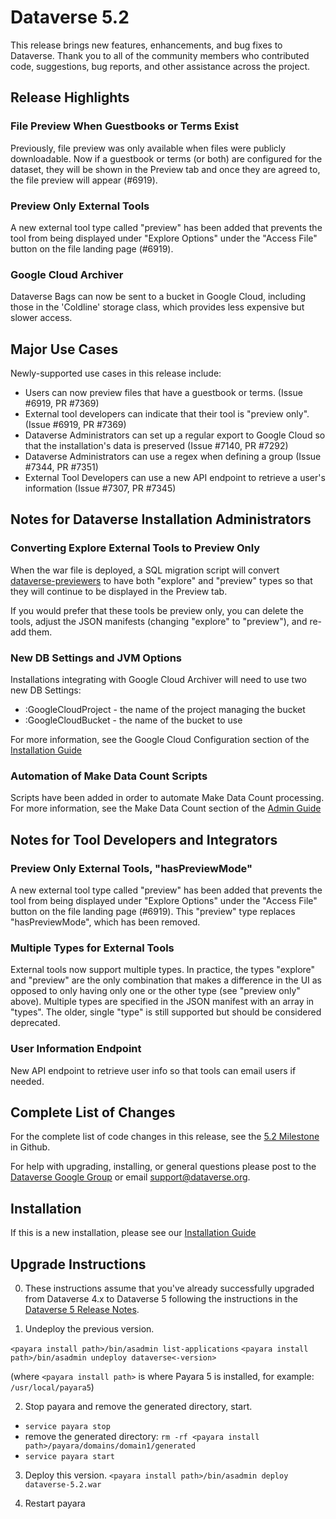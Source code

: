 # Dataverse 5.2

This release brings new features, enhancements, and bug fixes to Dataverse. Thank you to all of the community members who contributed code, suggestions, bug reports, and other assistance across the project.

## Release Highlights

### File Preview When Guestbooks or Terms Exist

Previously, file preview was only available when files were publicly downloadable. Now if a guestbook or terms (or both) are configured for the dataset, they will be shown in the Preview tab and once they are agreed to, the file preview will appear (#6919).

### Preview Only External Tools

A new external tool type called "preview" has been added that prevents the tool from being displayed under "Explore Options" under the "Access File" button on the file landing page (#6919).

### Google Cloud Archiver

Dataverse Bags can now be sent to a bucket in Google Cloud, including those in the 'Coldline' storage class, which provides less expensive but slower access.

## Major Use Cases

Newly-supported use cases in this release include:

- Users can now preview files that have a guestbook or terms. (Issue #6919, PR #7369)
- External tool developers can indicate that their tool is "preview only". (Issue #6919, PR #7369)
- Dataverse Administrators can set up a regular export to Google Cloud so that the installation's data is preserved (Issue #7140, PR #7292)
- Dataverse Administrators can use a regex when defining a group (Issue #7344, PR #7351)
- External Tool Developers can use a new API endpoint to retrieve a user's information (Issue #7307, PR #7345)

## Notes for Dataverse Installation Administrators

### Converting Explore External Tools to Preview Only

When the war file is deployed, a SQL migration script will convert [dataverse-previewers][] to have both "explore" and "preview" types so that they will continue to be displayed in the Preview tab.

If you would prefer that these tools be preview only, you can delete the tools, adjust the JSON manifests (changing "explore" to "preview"), and re-add them.

[dataverse-previewers]: https://github.com/GlobalDataverseCommunityConsortium/dataverse-previewers

### New DB Settings and JVM Options

Installations integrating with Google Cloud Archiver will need to use two new DB Settings:

- :GoogleCloudProject - the name of the project managing the bucket
- :GoogleCloudBucket - the name of the bucket to use

For more information, see the Google Cloud Configuration section of the [Installation Guide](https://guides.dataverse.org/en/5.2/installation/)

### Automation of Make Data Count Scripts

Scripts have been added in order to automate Make Data Count processing. For more information, see the Make Data Count section of the [Admin Guide](https://guides.dataverse.org/en/5.2/admin/)

## Notes for Tool Developers and Integrators

### Preview Only External Tools, "hasPreviewMode"

A new external tool type called "preview" has been added that prevents the tool from being displayed under "Explore Options" under the "Access File" button on the file landing page (#6919). This "preview" type replaces "hasPreviewMode", which has been removed.

### Multiple Types for External Tools

External tools now support multiple types. In practice, the types "explore" and "preview" are the only combination that makes a difference in the UI as opposed to only having only one or the other type (see "preview only" above). Multiple types are specified in the JSON manifest with an array in "types". The older, single "type" is still supported but should be considered deprecated.

### User Information Endpoint

New API endpoint to retrieve user info so that tools can email users if needed.

## Complete List of Changes

For the complete list of code changes in this release, see the [5.2 Milestone](https://github.com/IQSS/dataverse/milestone/92?closed=1) in Github.

For help with upgrading, installing, or general questions please post to the [Dataverse Google Group](https://groups.google.com/forum/#!forum/dataverse-community) or email support@dataverse.org.

## Installation

If this is a new installation, please see our [Installation Guide](https://guides.dataverse.org/en/5.2/installation/)

## Upgrade Instructions

0. These instructions assume that you've already successfully upgraded from Dataverse 4.x to  Dataverse 5 following the instructions in the [Dataverse 5 Release Notes](https://github.com/IQSS/dataverse/releases/tag/v5.0).

1. Undeploy the previous version.

`<payara install path>/bin/asadmin list-applications`
`<payara install path>/bin/asadmin undeploy dataverse<-version>`

(where `<payara install path>` is where Payara 5 is installed, for example: `/usr/local/payara5`)

2. Stop payara and remove the generated directory, start.

- `service payara stop`
- remove the generated directory: 
`rm -rf <payara install path>/payara/domains/domain1/generated`
- `service payara start`

3. Deploy this version.
`<payara install path>/bin/asadmin deploy dataverse-5.2.war`

4. Restart payara